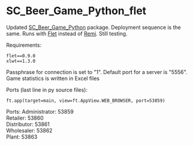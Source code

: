 # SC_Beer_Game_Python_flet

Updated [SC_Beer_Game_Python](https://github.com/max-over/SC_Beer_Game_Python) package. Deployment sequence is the same. Runs with [Flet](https://flet.dev/) instead of [Remi](https://github.com/rawpython/remi). Still testing.

Requirements:
```
flet==0.9.0
xlwt==1.3.0
```

Passphrase for connection is set to "1". Default port for a server is "5556". Game statistics is written in Excel files

Ports (last line in py source files):

```
ft.app(target=main, view=ft.AppView.WEB_BROWSER, port=53859)
```

Ports: Administrator: 53859  
Retailer: 53860  
Distributor: 53861  
Wholesaler: 53862  
Plant: 53863  
